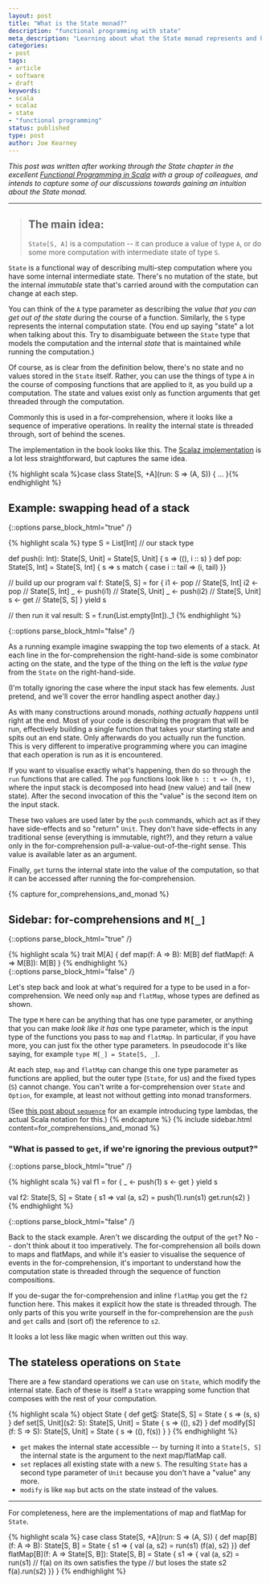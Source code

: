 ```yaml
---
layout: post
title: "What is the State monad?"
description: "functional programming with state"
meta_description: "Learning about what the State monad represents and how to use and understand it"
categories:
- post
tags:
- article
- software
- draft
keywords:
- scala
- scalaz
- state
- "functional programming"
status: published
type: post
author: Joe Kearney
---
```


_This post was written after working through the State chapter in the excellent [Functional Programming in Scala](https://www.manning.com/books/functional-programming-in-scala) with a group of colleagues, and intends to capture some of our discussions towards gaining an intuition about the State monad._

***

> ## The main idea:
> `State[S, A]` is a computation -- it can produce a value of type `A`, or do some more computation with intermediate state of type `S`.

`State` is a functional way of describing multi-step computation where you have some internal intermediate state. There's no mutation of the state, but the internal _immutable_ state that's carried around with the computation can change at each step.

You can think of the `A` type parameter as describing the _value that you can get out of the state_ during the course of a function. Similarly, the `S` type represents the internal computation state. (You end up saying "state" a lot when talking about this. Try to disambiguate between the `State` type that models the computation and the internal _state_ that is maintained while running the computation.)

Of course, as is clear from the definition below, there's no state and no values stored in the `State` itself. Rather, you can use the things of type `A` in the course of composing functions that are applied to it, as you build up a computation. The state and values exist only as function arguments that get threaded through the computation.

Commonly this is used in a for-comprehension, where it looks like a sequence of imperative operations. In reality the internal state is threaded through, sort of behind the scenes.

The implementation in the book looks like this. The [Scalaz implementation](https://oss.sonatype.org/service/local/repositories/releases/archive/org/scalaz/scalaz_2.11/7.2.0/scalaz_2.11-7.2.0-javadoc.jar/!/index.html#scalaz.package@State[S,A]=scalaz.package.StateT[scalaz.Id.Id,S,A]) is a lot less straightforward, but captures the same idea.

{% highlight scala %}case class State[S, +A](run: S => (A, S)) { ... }{% endhighlight %}

## Example: swapping head of a stack

{::options parse_block_html="true" /}
<div class="inline-image-right">
{% highlight scala %}
type S = List[Int] // our stack type

def push(i: Int): State[S, Unit] =
  State[S, Unit] { s => ((), i :: s) }
def pop: State[S, Int] =
  State[S, Int] { s => s match {
    case i :: tail => (i, tail)
  }}

// build up our program
val f: State[S, S] = for {
  i1 <- pop      // State[S, Int]
  i2 <- pop      // State[S, Int]
  _  <- push(i1) // State[S, Unit]
  _  <- push(i2) // State[S, Unit]
  s  <- get      // State[S, S]
} yield s

// then run it
val result: S = f.run(List.empty[Int])._1
{% endhighlight %}
</div>
{::options parse_block_html="false" /}

As a running example imagine swapping the top two elements of a stack. At each line in the for-comprehension the right-hand-side is some combinator acting on the state, and the type of the thing on the left is the _value type_ from the `State` on the right-hand-side.

(I'm totally ignoring the case where the input stack has few elements. Just pretend, and we'll cover the error handling aspect another day.)

As with many constructions around monads, _nothing actually happens_ until right at the end. Most of your code is describing the program that will be run, effectively building a single function that takes your starting state and spits out an end state. Only afterwards do you actually run the function. This is very different to imperative programming where you can imagine that each operation is run as it is encountered.

If you want to visualise exactly what's happening, then do so through the `run` functions that are called. The `pop` functions look like `h :: t => (h, t)`, where the input stack is decomposed into head (new value) and tail (new state). After the second invocation of this the "value" is the second item on the input stack.

These two values are used later by the `push` commands, which act as if they have side-effects and so "return" `Unit`. They don't have side-effects in any traditional sense (everything is immutable, right?), and they return a value only in the for-comprehension pull-a-value-out-of-the-right sense. This value is available later as an argument.

Finally, `get` turns the internal state into the value of the computation, so that it can be accessed after running the for-comprehension.

<div class="clearfix"></div>

{% capture for_comprehensions_and_monad %}
## Sidebar: for-comprehensions and `M[_]`

{::options parse_block_html="true" /}
<div class="inline-image-left">
{% highlight scala %}
trait M[A] {
  def     map(f: A => B): M[B]
  def flatMap(f: A => M[B]): M[B]
}
{% endhighlight %}
</div>
{::options parse_block_html="false" /}

Let's step back and look at what's required for a type to be used in a for-comprehension. We need only `map` and `flatMap`, whose types are defined as shown.

The type `M` here can be anything that has one type parameter, or anything that you can make _look like it has_ one type parameter, which is the input type of the functions you pass to `map` and `flatMap`. In particular, if you have more, you can just fix the other type parameters. In pseudocode it's like saying, for example `type M[_] = State[S, _]`.

At each step, `map` and `flatMap` can change this one type parameter as functions are applied, but the outer type (`State`, for us) and the fixed types (`S`) cannot change. You can't write a for-comprehension over `State` and `Option`, for example, at least not without getting into monad transformers.

(See [this post about `sequence`](/posts/sequence-all-the-things/) for an example introducing type lambdas, the actual Scala notation for this.)
{% endcapture %}
{% include sidebar.html content=for_comprehensions_and_monad %}

### "What is passed to `get`, if we're ignoring the previous output?"

{::options parse_block_html="true" /}
<div class="inline-image-right">
{% highlight scala %}
val f1 = for {
  _ <- push(1)
  s <- get
} yield s

val f2: State[S, S] = State { s1 =>
  val (a, s2) = push(1).run(s1)
  get.run(s2)
}
{% endhighlight %}
</div>
{::options parse_block_html="false" /}

Back to the stack example. Aren't we discarding the output of the `get`? No -- don't think about it too imperatively. The for-comprehension all boils down to maps and flatMaps, and while it's easier to visualise the sequence of events in the for-comprehension, it's important to understand how the computation state is threaded through the sequence of function compositions.

If you de-sugar the for-comprehension and inline `flatMap` you get the `f2` function here. This makes it explicit how the state is threaded through. The only parts of this you write yourself in the for-comprehension are the `push` and `get` calls and (sort of) the reference to `s2`.

It looks a lot less like magic when written out this way.

<div class="clearfix"></div>

## The stateless operations on `State`

There are a few standard operations we can use on `State`, which modify the internal state. Each of these is itself a `State` wrapping some function that composes with the rest of your computation.

{% highlight scala %}
object State {
  def get[S](): State[S, S] = State { s => (s, s) }
  def set[S, Unit](s2: S): State[S, Unit] = State { s => ((), s2) }
  def modify[S](f: S => S): State[S, Unit] = State { s => ((), f(s)) }
}
{% endhighlight %}

* `get` makes the internal state accessible -- by turning it into a `State[S, S]` the internal state is the argument to the next map/flatMap call.
* `set` replaces all existing state with a new `S`. The resulting `State` has a second type parameter of `Unit` because you don't have a "value" any more.
* `modify` is like `map` but acts on the state instead of the values.

***

For completeness, here are the implementations of map and flatMap for `State`.

{% highlight scala %}
case class State[S, +A](run: S => (A, S)) {
  def map[B](f: A => B): State[S, B] =
    State { s1 => {
      val (a, s2) = run(s1)
      (f(a), s2)
    }}
  def flatMap[B](f: A => State[S, B]): State[S, B] =
    State { s1 => {
      val (a, s2) = run(s1)
      // f(a) on its own satisfies the type
      // but loses the state s2
      f(a).run(s2)
    }}
}
{% endhighlight %}

